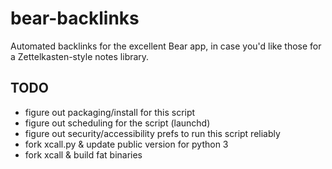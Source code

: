# bear-backlinks

Automated backlinks for the excellent Bear app, in case you'd like those for a Zettelkasten-style notes library.

## TODO

- figure out packaging/install for this script
- figure out scheduling for the script (launchd)
- figure out security/accessibility prefs to run this script reliably
- fork xcall.py & update public version for python 3
- fork xcall & build fat binaries
